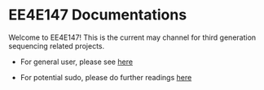 # EE4E147 Documentations

Welcome to EE4E147! This is the current may channel for third generation sequencing related projects. 

* For general user, please see [here](User_Doc.md)

* For potential sudo, please do further readings [here](Admin_Doc.md)
